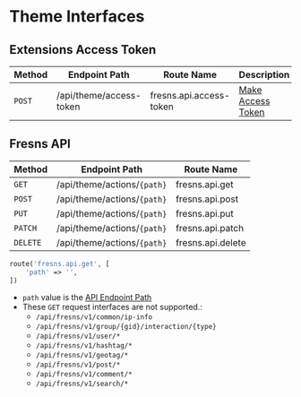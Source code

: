 # Theme Interfaces

## Extensions Access Token

| Method | Endpoint Path | Route Name | Description |
| --- | --- | --- | --- |
| `POST` | /api/theme/access-token | fresns.api.access-token | [Make Access Token](../../reference/callback/access-token.md) |

## Fresns API

| Method | Endpoint Path | Route Name |
| --- | --- | --- | 
| `GET` | /api/theme/actions/`{path}` | fresns.api.get |
| `POST` | /api/theme/actions/`{path}` | fresns.api.post |
| `PUT` | /api/theme/actions/`{path}` | fresns.api.put |
| `PATCH` | /api/theme/actions/`{path}` | fresns.api.patch |
| `DELETE` | /api/theme/actions/`{path}` | fresns.api.delete |

```php
route('fresns.api.get', [
    'path' => '',
])
```

- `path` value is the [API Endpoint Path](../../api/index.md)
- These `GET` request interfaces are not supported.:
    - `/api/fresns/v1/common/ip-info`
    - `/api/fresns/v1/group/{gid}/interaction/{type}`
    - `/api/fresns/v1/user/*`
    - `/api/fresns/v1/hashtag/*`
    - `/api/fresns/v1/geotag/*`
    - `/api/fresns/v1/post/*`
    - `/api/fresns/v1/comment/*`
    - `/api/fresns/v1/search/*`
